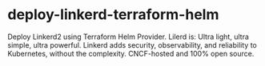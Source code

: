# deploy-linkerd-terraform-helm
Deploy Linkerd2 using Terraform Helm Provider. Lilerd is: Ultra light, ultra simple, ultra powerful. Linkerd adds security, observability, and reliability to Kubernetes, without the complexity. CNCF-hosted and 100% open source.

